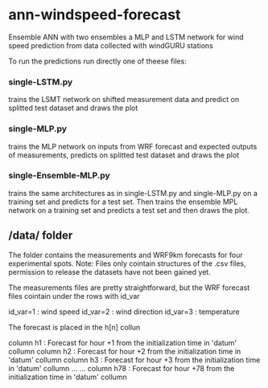 # ann-windspeed-forecast
Ensemble ANN with two ensembles a MLP and LSTM network for wind speed prediction from data collected with windGURU stations

To run the predictions run directly one of theese files:

### single-LSTM.py
trains the LSMT network on shifted measurement data and predict on splitted test dataset and draws the plot
### single-MLP.py
trains the MLP network on inputs from WRF forecast and expected outputs of measurements, predicts on splitted test dataset and draws the plot
### single-Ensemble-MLP.py
trains the same architectures as in single-LSTM.py and single-MLP.py on a training set and predicts for a test set. Then trains the ensemble MPL network on a training set and predicts a test set and then draws the plot.


## /data/ folder
The folder contains the measurements and WRF9km forecasts for four experimental spots.
Note: Files only cointain structures of the .csv files, permission to release the datasets have not been gained yet.

The measurements files are pretty straightforward, but the WRF forecast files cointain under the rows with id_var

id_var=1 : wind speed
id_var=2 : wind direction
id_var=3 : temperature

The forecast is placed in the h[n] collun

column h1 : Forecast for hour +1 from the initialization time in 'datum' collumn
column h2 : Forecast for hour +2 from the initialization time in 'datum' collumn
column h3 : Forecast for hour +3 from the initialization time in 'datum' collumn
...
...
column h78 : Forecast for hour +78 from the initialization time in 'datum' collumn
